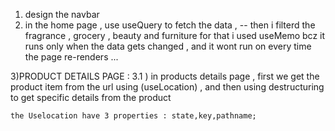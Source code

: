 1) design the navbar 
2) in the home page , use useQuery to fetch the data , 
  -- then i filterd the fragrance , grocery , beauty and furniture for that i used useMemo bcz it runs only when the data gets changed , and it wont run on every time the page re-renders ...
  

  3)PRODUCT DETAILS PAGE : 
    3.1 ) in products details page , first we get the product item from the url using (useLocation) , and then using destructuring to get specific details from the product

    the Uselocation have 3 properties : state,key,pathname;
     
